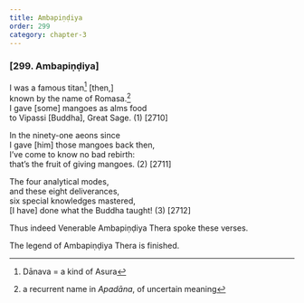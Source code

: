 ```yaml
---
title: Ambapiṇḍiya
order: 299
category: chapter-3
---
```


### \[299. Ambapiṇḍiya\]

I was a famous titan[^1] \[then,\]  
known by the name of Romasa.[^2]  
I gave \[some\] mangoes as alms food  
to Vipassi \[Buddha\], Great Sage. (1) \[2710\]

In the ninety-one aeons since  
I gave \[him\] those mangoes back then,  
I’ve come to know no bad rebirth:  
that’s the fruit of giving mangoes. (2) \[2711\]

The four analytical modes,  
and these eight deliverances,  
six special knowledges mastered,  
\[I have\] done what the Buddha taught! (3) \[2712\]

Thus indeed Venerable Ambapiṇḍiya Thera spoke these verses.

The legend of Ambapiṇḍiya Thera is finished.

[^1]: Dānava = a kind of Asura

[^2]: a recurrent name in *Apadāna*, of uncertain meaning
